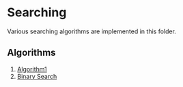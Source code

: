 # Searching

Various searching algorithms are implemented in this folder.

## Algorithms

1. [Algorithm1](#link-to-folder)
2. [Binary Search](./binary_search.md)
